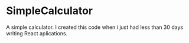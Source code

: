 # SimpleCalculator
A simple calculator.
I created this code when i just had less than 30 days writing React aplications.

